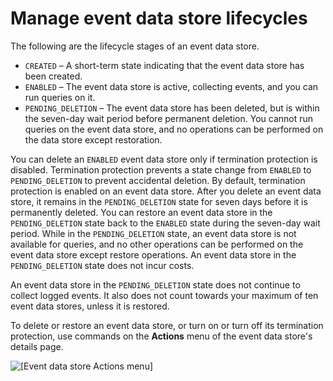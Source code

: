 # Manage event data store lifecycles<a name="query-eds-disable-termination"></a>

The following are the lifecycle stages of an event data store\.
+ `CREATED` – A short\-term state indicating that the event data store has been created\.
+ `ENABLED` – The event data store is active, collecting events, and you can run queries on it\.
+ `PENDING_DELETION` – The event data store has been deleted, but is within the seven\-day wait period before permanent deletion\. You cannot run queries on the event data store, and no operations can be performed on the data store except restoration\.

You can delete an `ENABLED` event data store only if termination protection is disabled\. Termination protection prevents a state change from `ENABLED` to `PENDING_DELETION` to prevent accidental deletion\. By default, termination protection is enabled on an event data store\. After you delete an event data store, it remains in the `PENDING_DELETION` state for seven days before it is permanently deleted\. You can restore an event data store in the `PENDING_DELETION` state back to the `ENABLED` state during the seven\-day wait period\. While in the `PENDING_DELETION` state, an event data store is not available for queries, and no other operations can be performed on the event data store except restore operations\. An event data store in the `PENDING_DELETION` state does not incur costs\.

An event data store in the `PENDING_DELETION` state does not continue to collect logged events\. It also does not count towards your maximum of ten event data stores, unless it is restored\.

To delete or restore an event data store, or turn on or turn off its termination protection, use commands on the **Actions** menu of the event data store's details page\.

![\[Event data store Actions menu\]](http://docs.aws.amazon.com/awscloudtrail/latest/userguide/images/query-eds-actions.png)